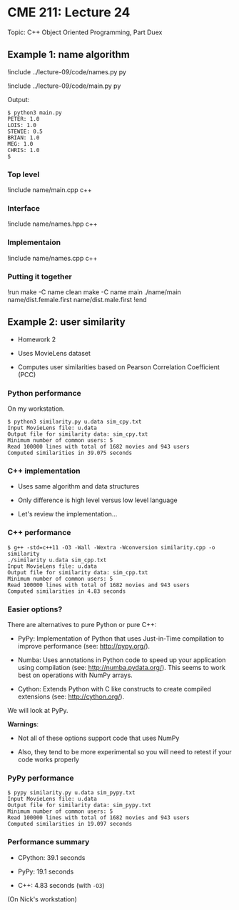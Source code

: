 # CME 211: Lecture 24

Topic: C++ Object Oriented Programming, Part Duex

## Example 1: name algorithm

!include ../lecture-09/code/names.py py

!include ../lecture-09/code/main.py py

Output:

```
$ python3 main.py 
PETER: 1.0
LOIS: 1.0
STEWIE: 0.5
BRIAN: 1.0
MEG: 1.0
CHRIS: 1.0
$
```

### Top level

!include name/main.cpp c++

### Interface

!include name/names.hpp c++

### Implementaion

!include name/names.cpp c++

### Putting it together

!run
make -C name clean
make -C name main
./name/main name/dist.female.first name/dist.male.first
!end

## Example 2: user similarity

* Homework 2

* Uses MovieLens dataset

* Computes user similarities based on Pearson Correlation Coefficient (PCC)

### Python performance

On my workstation.

```
$ python3 similarity.py u.data sim_cpy.txt
Input MovieLens file: u.data 
Output file for similarity data: sim_cpy.txt
Minimum number of common users: 5
Read 100000 lines with total of 1682 movies and 943 users
Computed similarities in 39.075 seconds
```

### C++ implementation

* Uses same algorithm and data structures

* Only difference is high level versus low level language

* Let's review the implementation...

### C++ performance

```
$ g++ -std=c++11 -O3 -Wall -Wextra -Wconversion similarity.cpp -o similarity
./similarity u.data sim_cpp.txt
Input MovieLens file: u.data
Output file for similarity data: sim_cpp.txt
Minimum number of common users: 5
Read 100000 lines with total of 1682 movies and 943 users
Computed similarities in 4.83 seconds
```

### Easier options?

There are alternatives to pure Python or pure C++:

* PyPy: Implementation of Python that uses Just-in-Time compilation to improve
performance (see: <http://pypy.org/>).

* Numba: Uses annotations in Python code to speed up your application using
compilation (see: <http://numba.pydata.org/>).  This seems to work best on
operations with NumPy arrays.

* Cython: Extends Python with C like constructs to create compiled extensions
  (see: <http://cython.org/>).

We will look at PyPy.

**Warnings**:

* Not all of these options support code that uses NumPy

* Also, they tend to be more experimental so you will need to retest if your
code works properly

### PyPy performance

```
$ pypy similarity.py u.data sim_pypy.txt
Input MovieLens file: u.data 
Output file for similarity data: sim_pypy.txt
Minimum number of common users: 5
Read 100000 lines with total of 1682 movies and 943 users
Computed similarities in 19.097 seconds
```

### Performance summary

* CPython: 39.1 seconds

* PyPy: 19.1 seconds

* C++: 4.83 seconds (with `-O3`)

(On Nick's workstation)
